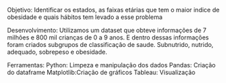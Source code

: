 
Objetivo: Identificar os estados, as faixas etárias que tem o maior indice de obesidade e quais hábitos tem levado a esse problema

Desenvolvimento: Utilizamos um dataset que obteve informações de 7 milhões e 800 mil crianças de 0 a 9 anos. E dentro dessas informações foram criados subgrupos de classificação de saude. Subnutrido, nutrido, adequado, sobrepeso e obesidade. 


Ferramentas: 
Python: Limpeza e manipulação dos dados
Pandas: Criação do dataframe
Matplotlib:Criação de gráficos 
Tableau: Visualização 
 
